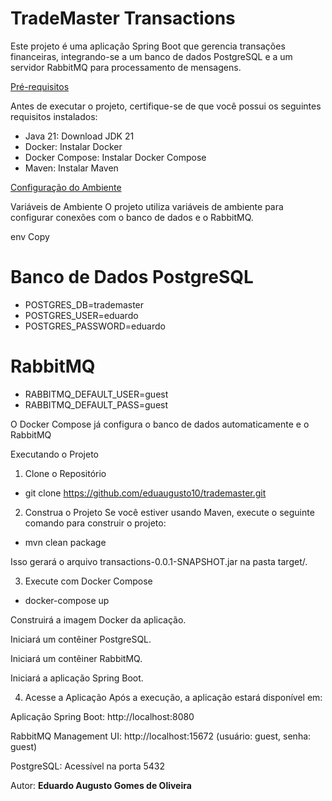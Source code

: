 # TradeMaster Transactions
Este projeto é uma aplicação Spring Boot que gerencia transações financeiras, integrando-se a um banco de dados PostgreSQL e a um servidor RabbitMQ para processamento de mensagens.

<u> Pré-requisitos</u>

Antes de executar o projeto, certifique-se de que você possui os seguintes requisitos instalados:

- Java 21: Download JDK 21
- Docker: Instalar Docker
- Docker Compose: Instalar Docker Compose
- Maven: Instalar Maven

<u>Configuração do Ambiente</u>

Variáveis de Ambiente
O projeto utiliza variáveis de ambiente para configurar conexões com o banco de dados e o RabbitMQ. 


env
Copy
# Banco de Dados PostgreSQL
- POSTGRES_DB=trademaster
- POSTGRES_USER=eduardo
- POSTGRES_PASSWORD=eduardo

# RabbitMQ
- RABBITMQ_DEFAULT_USER=guest
- RABBITMQ_DEFAULT_PASS=guest

O Docker Compose já configura o banco de dados automaticamente e o RabbitMQ

Executando o Projeto
1. Clone o Repositório

- git clone https://github.com/eduaugusto10/trademaster.git

2. Construa o Projeto
   Se você estiver usando Maven, execute o seguinte comando para construir o projeto:

- mvn clean package

Isso gerará o arquivo transactions-0.0.1-SNAPSHOT.jar na pasta target/.

3. Execute com Docker Compose
- docker-compose up


Construirá a imagem Docker da aplicação.

Iniciará um contêiner PostgreSQL.

Iniciará um contêiner RabbitMQ.

Iniciará a aplicação Spring Boot.

4. Acesse a Aplicação
   Após a execução, a aplicação estará disponível em:

Aplicação Spring Boot: http://localhost:8080

RabbitMQ Management UI: http://localhost:15672 (usuário: guest, senha: guest)

PostgreSQL: Acessível na porta 5432

Autor: <strong>Eduardo Augusto Gomes de Oliveira</strong>
